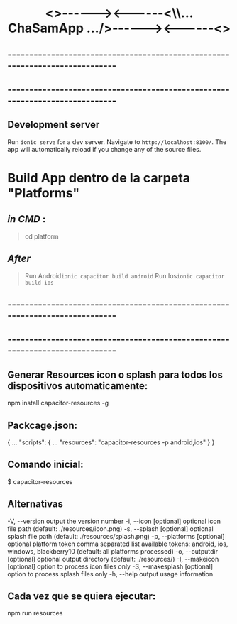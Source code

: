 <h1 align="center"><>------><------<\\... ChaSamApp .../>------><------<></h1>



## ---------------------------------------------------------------------------- ##
## ---------------------------------------------------------------------------- ##

## Development server

Run `ionic serve` for a dev server. Navigate to `http://localhost:8100/`. The app will automatically reload if you change any of the source files.


# Build App dentro de la carpeta "Platforms"

## _in CMD_ :
> cd platform

## _After_

> Run Android`ionic capacitor build android` 
> Run Ios`ionic capacitor build ios`


## ---------------------------------------------------------------------------- ##
## ---------------------------------------------------------------------------- ##

## Generar Resources icon o splash para todos los dispositivos automaticamente:

npm install capacitor-resources -g

## Packcage.json:

{
  ...
  "scripts": {
    ...
      "resources": "capacitor-resources -p android,ios"
  }
}

## Comando inicial:

$ capacitor-resources

## Alternativas

-V, --version               output the version number
-i, --icon [optional]       optional icon file path
                            (default: ./resources/icon.png)
-s, --splash [optional]     optional splash file path
                            (default: ./resources/splash.png)
-p, --platforms [optional]  optional platform token comma separated list
                            available tokens: android, ios, windows, blackberry10
                            (default: all platforms processed)
-o, --outputdir [optional]  optional output directory
                            (default: ./resources/)
-I, --makeicon [optional]   option to process icon files only
-S, --makesplash [optional] option to process splash files only
-h, --help                  output usage information

## Cada vez que se quiera ejecutar:

npm run resources